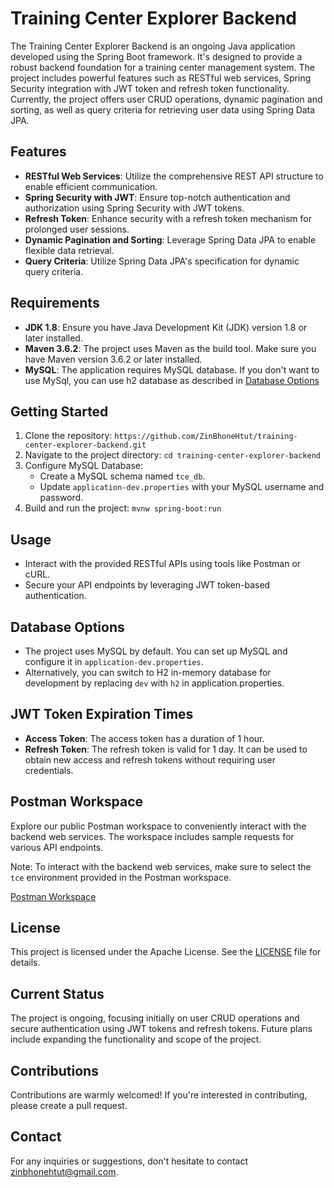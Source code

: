 # Training Center Explorer Backend

The Training Center Explorer Backend is an ongoing Java application developed using the Spring Boot framework. It's designed to provide a robust backend foundation for a training center management system. The project includes powerful features such as RESTful web services, Spring Security integration with JWT token and refresh token functionality. Currently, the project offers user CRUD operations, dynamic pagination and sorting, as well as query criteria for retrieving user data using Spring Data JPA.

## Features

- **RESTful Web Services**: Utilize the comprehensive REST API structure to enable efficient communication.
- **Spring Security with JWT**: Ensure top-notch authentication and authorization using Spring Security with JWT tokens.
- **Refresh Token**: Enhance security with a refresh token mechanism for prolonged user sessions.
- **Dynamic Pagination and Sorting**: Leverage Spring Data JPA to enable flexible data retrieval.
- **Query Criteria**:  Utilize Spring Data JPA's specification for dynamic query criteria.

## Requirements

- **JDK 1.8**: Ensure you have Java Development Kit (JDK) version 1.8 or later installed.
- **Maven 3.6.2**: The project uses Maven as the build tool. Make sure you have Maven version 3.6.2 or later installed.
- **MySQL**: The application requires MySQL database. If you don't want to use MySql, you can use h2 database as described in [Database Options](#database_options)

## Getting Started

1. Clone the repository: `https://github.com/ZinBhoneHtut/training-center-explorer-backend.git`
2. Navigate to the project directory: `cd training-center-explorer-backend`
3. Configure MySQL Database:
    - Create a MySQL schema named `tce_db`.
    - Update `application-dev.properties` with your MySQL username and password.
4. Build and run the project: `mvnw spring-boot:run`

## Usage

- Interact with the provided RESTful APIs using tools like Postman or cURL.
- Secure your API endpoints by leveraging JWT token-based authentication.

## Database Options
<a name="database_options"></a>
- The project uses MySQL by default. You can set up MySQL and configure it in `application-dev.properties`.
- Alternatively, you can switch to H2 in-memory database for development by replacing `dev` with `h2` in application.properties.

## JWT Token Expiration Times

- **Access Token**: The access token has a duration of 1 hour.
- **Refresh Token**: The refresh token is valid for 1 day. It can be used to obtain new access and refresh tokens without requiring user credentials.

## Postman Workspace

Explore our public Postman workspace to conveniently interact with the backend web services. The workspace includes sample requests for various API endpoints.

Note: To interact with the backend web services, make sure to select the `tce` environment provided in the Postman workspace.

[Postman Workspace](https://www.postman.com/zin-bhone-htut/workspace/zin-bhone-htut-public-workspace/collection/7812344-9ca4be37-ace8-4067-abb8-b782c513ec34?action=share&creator=7812344)

## License

This project is licensed under the Apache License. See the [LICENSE](LICENSE) file for details.

## Current Status

The project is ongoing, focusing initially on user CRUD operations and secure authentication using JWT tokens and refresh tokens. Future plans include expanding the functionality and scope of the project.

## Contributions

Contributions are warmly welcomed! If you're interested in contributing, please create a pull request.

## Contact

For any inquiries or suggestions, don't hesitate to contact [zinbhonehtut@gmail.com](mailto:zinbhonehtut@gmail.com).
